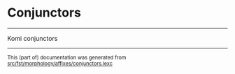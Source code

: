 # Conjunctors
----
Komi conjunctors

* * *

<small>This (part of) documentation was generated from [src/fst/morphology/affixes/conjunctors.lexc](https://github.com/giellalt/lang-koi/blob/main/src/fst/morphology/affixes/conjunctors.lexc)</small>
